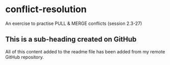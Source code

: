 # conflict-resolution
An exercise to practise PULL & MERGE conflicts (session 2.3-27)

## This is a sub-heading created on GitHub
All of this content added to the readme file has been added from my remote GitHub repository.
